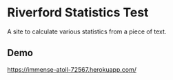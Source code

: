 # Riverford Statistics Test

A site to calculate various statistics from a piece of text.

## Demo

https://immense-atoll-72567.herokuapp.com/
